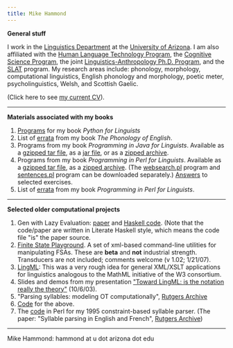 ```yaml
---
title: Mike Hammond
---
```


**General stuff**

I work in the [Linguistics Department](http://linguistics.arizona.edu/) at the [University of Arizona](http://www.arizona.edu/). I am also affiliated with the [Human Language Technology Program](https://linguistics.arizona.edu/master-science-human-language-technology-hlt), the [Cognitive Science Program](https://cogsci.arizona.edu), the joint [Linguistics-Anthropology Ph.D. Program](https://linguistics.arizona.edu/content/joint-phd-anthropology-linguistics-also-known-anli-degree), and the [SLAT](http://slat.arizona.edu) program. My research areas include: phonology, morphology, computational linguistics, English phonology and morphology, poetic meter, psycholinguistics, Welsh, and Scottish Gaelic.

(Click here to see [my current CV](http://www.u.arizona.edu/~hammond/cvanon.pdf)).

------------------------------------------------------------------------

**Materials associated with my books**

1.  [Programs](http://www.u.arizona.edu/~hammond/bookcode.zip) for my book *Python for Linguists*
1.  List of [errata](http://www.u.arizona.edu/~hammond/errata.htm) from my book *The Phonology of English*.
1.  Programs from my book *Programming in Java for Linguists*. Available as a [gzipped tar file](http://dingo.sbs.arizona.edu/~hammond/mhw3/mh/javaling/programs.tar.gz), as a [jar file](http://dingo.sbs.arizona.edu/~hammond/mhw3/mh/javaling/programs.jar), or as a [zipped archive](http://dingo.sbs.arizona.edu/~hammond/mhw3/mh/javaling/Programs.zip).
1.  Programs from my book *Programming in Perl for Linguists*. Available as a [gzipped tar file](http://dingo.sbs.arizona.edu/~hammond/perlling/perlprog.tar.gz), as a [zipped archive](http://dingo.sbs.arizona.edu/~hammond/perlling/perlprogs.zip). (The [websearch.pl](http://dingo.sbs.arizona.edu/~hammond/perlling/websearch.txt) program and [sentences.pl](sentences.txt) program can be downloaded separately.) [Answers](perlex.zip) to selected exercises.
1.  List of [errata](http://www.u.arizona.edu/~hammond/perlerrata.html) from my book *Programming in Perl for Linguists*.

------------------------------------------------------------------------

**Selected older computational projects**

1.  Gen with Lazy Evaluation: [paper](http://www.u.arizona.edu/~hammond/lazy.pdf) and [Haskell code](http://www.u.arizona.edu/~hammond/lazy.lhs). (Note that the code/paper are written in Literate Haskell style, which means the code file \"is\" the paper source.
1.  [Finite State Playground](http://www.u.arizona.edu/~hammond/flbi1.02.tar.gz). A set of xml-based command-line utilities for manipulating FSAs. These are **beta** and **not** industrial strength. Transducers are not included; comments welcome (v 1.02; 1/21/07).
1.  [LingML](http://dingo.sbs.arizona.edu/~hammond/lingml/lingml.html): This was a very rough idea for general XML/XSLT applications for linguistics analogous to the MathML initiative of the W3 consortium.
1.  Slides and demos from my presentation [\"Toward LingML: is the notation really the theory\"](http://dingo.sbs.arizona.edu/~hammond/georgia/gindex.html) (10/6/03).
1.  \"Parsing syllables: modeling OT computationally\", [Rutgers Archive](http://roa.rutgers.edu/)
1.  [Code](http://www.u.arizona.edu/~hammond/mhlocweb) for the above.
1.  The [code](http://www.u.arizona.edu/~hammond/sylpars) in Perl for my 1995 constraint-based syllable parser. (The paper: \"Syllable parsing in English and French\", [Rutgers Archive](http://roa.rutgers.edu/))

------------------------------------------------------------------------

Mike Hammond: hammond at u dot arizona dot edu
